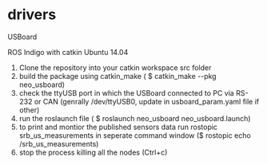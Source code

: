 drivers
=======

USBoard

ROS Indigo with catkin Ubuntu 14.04


1. Clone the repository into your catkin workspace src folder
2. build the package using catkin_make ( $ catkin_make --pkg neo_usboard)
3. check the ttyUSB port in which the USBoard connected to PC via RS-232 or CAN (genrally /dev/ttyUSB0, update in usboard_param.yaml file if other)
4. run the roslaunch file ( $ roslaunch neo_usboard neo_usboard.launch)
5. to print and montior the published sensors data run rostopic srb_us_measurements in seperate command window ($ rostopic echo /srb_us_measurements)
6. stop the process killing all the nodes (Ctrl+c)
